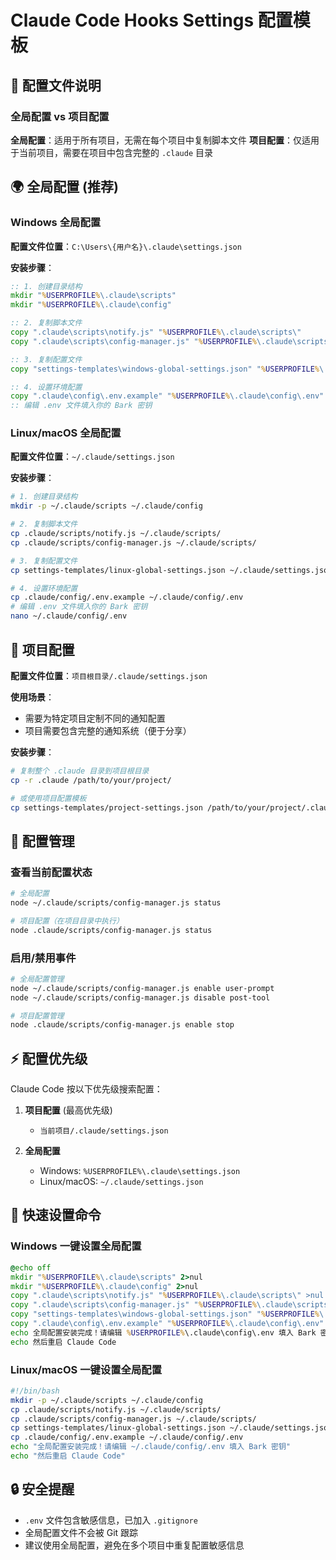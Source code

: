 # Claude Code Hooks Settings 配置模板

## 📁 配置文件说明

### 全局配置 vs 项目配置

**全局配置**：适用于所有项目，无需在每个项目中复制脚本文件
**项目配置**：仅适用于当前项目，需要在项目中包含完整的 `.claude` 目录

## 🌍 全局配置 (推荐)

### Windows 全局配置

**配置文件位置**：`C:\Users\{用户名}\.claude\settings.json`

**安装步骤**：
```cmd
:: 1. 创建目录结构
mkdir "%USERPROFILE%\.claude\scripts"
mkdir "%USERPROFILE%\.claude\config"

:: 2. 复制脚本文件
copy ".claude\scripts\notify.js" "%USERPROFILE%\.claude\scripts\"
copy ".claude\scripts\config-manager.js" "%USERPROFILE%\.claude\scripts\"

:: 3. 复制配置文件
copy "settings-templates\windows-global-settings.json" "%USERPROFILE%\.claude\settings.json"

:: 4. 设置环境配置
copy ".claude\config\.env.example" "%USERPROFILE%\.claude\config\.env"
:: 编辑 .env 文件填入你的 Bark 密钥
```

### Linux/macOS 全局配置

**配置文件位置**：`~/.claude/settings.json`

**安装步骤**：
```bash
# 1. 创建目录结构
mkdir -p ~/.claude/scripts ~/.claude/config

# 2. 复制脚本文件
cp .claude/scripts/notify.js ~/.claude/scripts/
cp .claude/scripts/config-manager.js ~/.claude/scripts/

# 3. 复制配置文件
cp settings-templates/linux-global-settings.json ~/.claude/settings.json

# 4. 设置环境配置
cp .claude/config/.env.example ~/.claude/config/.env
# 编辑 .env 文件填入你的 Bark 密钥
nano ~/.claude/config/.env
```

## 📁 项目配置

**配置文件位置**：`项目根目录/.claude/settings.json`

**使用场景**：
- 需要为特定项目定制不同的通知配置
- 项目需要包含完整的通知系统（便于分享）

**安装步骤**：
```bash
# 复制整个 .claude 目录到项目根目录
cp -r .claude /path/to/your/project/

# 或使用项目配置模板
cp settings-templates/project-settings.json /path/to/your/project/.claude/settings.json
```

## 🔧 配置管理

### 查看当前配置状态
```bash
# 全局配置
node ~/.claude/scripts/config-manager.js status

# 项目配置（在项目目录中执行）
node .claude/scripts/config-manager.js status
```

### 启用/禁用事件
```bash
# 全局配置管理
node ~/.claude/scripts/config-manager.js enable user-prompt
node ~/.claude/scripts/config-manager.js disable post-tool

# 项目配置管理
node .claude/scripts/config-manager.js enable stop
```

## ⚡ 配置优先级

Claude Code 按以下优先级搜索配置：

1. **项目配置** (最高优先级)
   - `当前项目/.claude/settings.json`
   
2. **全局配置**
   - Windows: `%USERPROFILE%\.claude\settings.json`
   - Linux/macOS: `~/.claude/settings.json`

## 🚀 快速设置命令

### Windows 一键设置全局配置
```cmd
@echo off
mkdir "%USERPROFILE%\.claude\scripts" 2>nul
mkdir "%USERPROFILE%\.claude\config" 2>nul
copy ".claude\scripts\notify.js" "%USERPROFILE%\.claude\scripts\" >nul
copy ".claude\scripts\config-manager.js" "%USERPROFILE%\.claude\scripts\" >nul
copy "settings-templates\windows-global-settings.json" "%USERPROFILE%\.claude\settings.json" >nul
copy ".claude\config\.env.example" "%USERPROFILE%\.claude\config\.env" >nul
echo 全局配置安装完成！请编辑 %USERPROFILE%\.claude\config\.env 填入 Bark 密钥
echo 然后重启 Claude Code
```

### Linux/macOS 一键设置全局配置
```bash
#!/bin/bash
mkdir -p ~/.claude/scripts ~/.claude/config
cp .claude/scripts/notify.js ~/.claude/scripts/
cp .claude/scripts/config-manager.js ~/.claude/scripts/
cp settings-templates/linux-global-settings.json ~/.claude/settings.json
cp .claude/config/.env.example ~/.claude/config/.env
echo "全局配置安装完成！请编辑 ~/.claude/config/.env 填入 Bark 密钥"
echo "然后重启 Claude Code"
```

## 🔒 安全提醒

- `.env` 文件包含敏感信息，已加入 `.gitignore`
- 全局配置文件不会被 Git 跟踪
- 建议使用全局配置，避免在多个项目中重复配置敏感信息